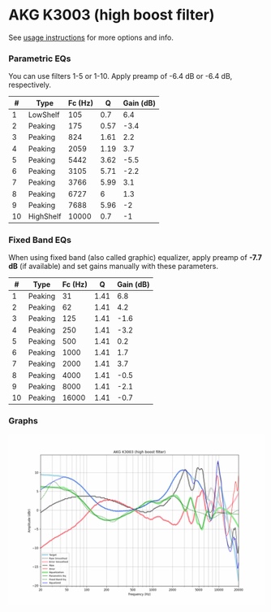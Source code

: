 # AKG K3003 (high boost filter)
See [usage instructions](https://github.com/jaakkopasanen/AutoEq#usage) for more options and info.

### Parametric EQs
You can use filters 1-5 or 1-10. Apply preamp of -6.4 dB or -6.4 dB, respectively.

|   # | Type      |   Fc (Hz) |    Q |   Gain (dB) |
|-----|-----------|-----------|------|-------------|
|   1 | LowShelf  |       105 | 0.7  |         6.4 |
|   2 | Peaking   |       175 | 0.57 |        -3.4 |
|   3 | Peaking   |       824 | 1.61 |         2.2 |
|   4 | Peaking   |      2059 | 1.19 |         3.7 |
|   5 | Peaking   |      5442 | 3.62 |        -5.5 |
|   6 | Peaking   |      3105 | 5.71 |        -2.2 |
|   7 | Peaking   |      3766 | 5.99 |         3.1 |
|   8 | Peaking   |      6727 | 6    |         1.3 |
|   9 | Peaking   |      7688 | 5.96 |        -2   |
|  10 | HighShelf |     10000 | 0.7  |        -1   |

### Fixed Band EQs
When using fixed band (also called graphic) equalizer, apply preamp of **-7.7 dB** (if available) and set gains manually with these parameters.

|   # | Type    |   Fc (Hz) |    Q |   Gain (dB) |
|-----|---------|-----------|------|-------------|
|   1 | Peaking |        31 | 1.41 |         6.8 |
|   2 | Peaking |        62 | 1.41 |         4.2 |
|   3 | Peaking |       125 | 1.41 |        -1.6 |
|   4 | Peaking |       250 | 1.41 |        -3.2 |
|   5 | Peaking |       500 | 1.41 |         0.2 |
|   6 | Peaking |      1000 | 1.41 |         1.7 |
|   7 | Peaking |      2000 | 1.41 |         3.7 |
|   8 | Peaking |      4000 | 1.41 |        -0.5 |
|   9 | Peaking |      8000 | 1.41 |        -2.1 |
|  10 | Peaking |     16000 | 1.41 |        -0.7 |

### Graphs
![](./AKG%20K3003%20(high%20boost%20filter).png)
